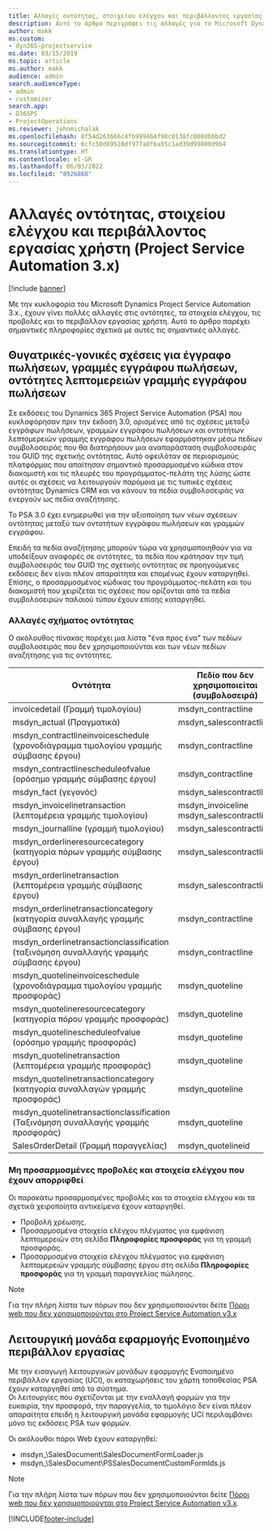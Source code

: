 ```yaml
---
title: Αλλαγές οντότητας, στοιχείου ελέγχου και περιβάλλοντος εργασίας χρήστη (Project Service Automation 3.x)
description: Αυτό το άρθρο περιγράφει τις αλλαγές για το Microsoft Dynamics Project Service Automation 3.x.
author: makk
ms.custom:
- dyn365-projectservice
ms.date: 03/15/2019
ms.topic: article
ms.author: makk
audience: admin
search.audienceType:
- admin
- customizer
search.app:
- D365PS
- ProjectOperations
ms.reviewer: johnmichalak
ms.openlocfilehash: 8f54d263666c4fb999464f98c0138fc008dbbbd2
ms.sourcegitcommit: 6cfc50d89528df977a8f6a55c1ad39d99800d9b4
ms.translationtype: HT
ms.contentlocale: el-GR
ms.lasthandoff: 06/03/2022
ms.locfileid: "8926868"
---
```

# <a name="entity-control-and-user-interface-changes-project-service-automation-3x"></a>Αλλαγές οντότητας, στοιχείου ελέγχου και περιβάλλοντος εργασίας χρήστη (Project Service Automation 3.x)

[!include [banner](../../includes/psa-now-project-operations.md)]


Με την κυκλοφορία του Microsoft Dynamics Project Service Automation 3.x., έχουν γίνει πολλές αλλαγές στις οντότητες, τα στοιχεία ελέγχου, τις προβολές και το περιβάλλον εργασίας χρήστη. Αυτό το άρθρο παρέχει σημαντικές πληροφορίες σχετικά με αυτές τις σημαντικές αλλαγές.

## <a name="parent-child-relationships-for-sales-document-sales-document-line-sales-document-line-detail-entities"></a>Θυγατρικές-γονικές σχέσεις για έγγραφο πωλήσεων, γραμμές εγγράφου πωλήσεων, οντότητες λεπτομερειών γραμμής εγγράφου πωλήσεων
Σε εκδόσεις του Dynamics 365 Project Service Automation (PSA) που κυκλοφόρησαν πριν την έκδοση 3.0, ορισμένες από τις σχέσεις μεταξύ εγγράφων πωλήσεων, γραμμών εγγράφου πωλήσεων και οντοτήτων λεπτομερειών γραμμής εγγράφου πωλήσεων εφαρμόστηκαν μέσω πεδίων συμβολοσειράς που θα διατηρήσουν μια αναπαράσταση συμβολοσειράς του GUID της σχετικής οντότητας. Αυτό οφειλόταν σε περιορισμούς πλατφόρμας που απαίτησαν σημαντικό προσαρμοσμένο κώδικα στον διακομιστή και τις πλευρές του προγράμματος-πελάτη της λύσης ώστε αυτές οι σχέσεις να λειτουργούν παρόμοια με τις τυπικές σχέσεις οντότητας Dynamics CRM και να κάνουν τα πεδία συμβολοσειράς να ενεργούν ως πεδία αναζήτησης.

Το PSA 3.0 έχει ενημερωθεί για την αξιοποίηση των νέων σχέσεων οντότητας μεταξύ των οντοτήτων εγγράφου πωλήσεων και γραμμών εγγράφου.

Επειδή τα πεδία αναζήτησης μπορούν τώρα να χρησιμοποιηθούν για να υποδείξουν αναφορές σε οντότητες, τα πεδία που κράτησαν την τιμή συμβολοσειράς του GUID της σχετικής οντότητας σε προηγούμενες εκδόσεις δεν είναι πλέον απαραίτητα και επομένως έχουν καταργηθεί. Επίσης, ο προσαρμοσμένος κώδικας του προγράμματος-πελάτη και του διακομιστή που χειρίζεται τις σχέσεις που ορίζονται από τα πεδία συμβολοσειρών παλαιού τύπου έχουν επίσης καταργηθεί.

### <a name="entity-schema-changes"></a>Αλλαγές σχήματος οντότητας
Ο ακόλουθος πίνακας παρέχει μια λίστα "ένα προς ένα" των πεδίων συμβολοσειράς που δεν χρησιμοποιούνται και των νέων πεδίων αναζήτησης για τις οντότητες. 

 Οντότητα |   Πεδίο που δεν χρησιμοποιείται (συμβολοσειρά) | Νέο πεδίο (αναζήτηση)
--- | --- | ---
invoicedetail (Γραμμή τιμολογίου) |  msdyn_contractline |    msdyn_contractlineid
msdyn_actual (Πραγματικά) | msdyn_salescontractline |   msdyn_salescontractlineid
msdyn_contractlineinvoiceschedule (χρονοδιάγραμμα τιμολογίου γραμμής σύμβασης έργου) |    msdyn_contractline |    msdyn_contractlineid
msdyn_contractlinescheduleofvalue (ορόσημο γραμμής σύμβασης έργου) |   msdyn_contractline |    msdyn_contractlineid
msdyn_fact (γεγονός) | msdyn_salescontractline |   msdyn_salescontractlineid
msdyn_invoicelinetransaction (λεπτομέρεια γραμμής τιμολογίου) | msdyn_invoiceline <br> msdyn_salescontractline | msdyn_invoicelineid <br> msdyn_salescontractlineid
msdyn_journalline (γραμμή τιμολογίου) |  msdyn_salescontractline |   msdyn_salescontractlineid
msdyn_orderlineresourcecategory (κατηγορία πόρων γραμμής σύμβασης έργου) | msdyn_salescontractline |   msdyn_contractlineid
msdyn_orderlinetransaction (λεπτομέρεια γραμμής σύμβασης έργου) | msdyn_salescontractline |   msdyn_salescontractlineid
msdyn_orderlinetransactioncategory (κατηγορία συναλλαγής γραμμής σύμβασης έργου) |   msdyn_contractline |    msdyn_contractlineid
msdyn_orderlinetransactionclassification (ταξινόμηση συναλλαγής γραμμής σύμβασης έργου) |   msdyn_contractline |    msdyn_contractlineid
msdyn_quotelineinvoiceschedule (χρονοδιάγραμμα τιμολογίου γραμμής προσφοράς) |  msdyn_quoteline |   msdyn_quotelineid
msdyn_quotelineresourcecategory (κατηγορία πόρου γραμμής προσφοράς) |    msdyn_quoteline |   msdyn_quotelineid
msdyn_quotelinescheduleofvalue (ορόσημο γραμμής προσφοράς) | msdyn_quoteline |   msdyn_quotelineid
msdyn_quotelinetransaction (λεπτομέρεια γραμμής προσφοράς) |    msdyn_quoteline |   msdyn_quotelineid
msdyn_quotelinetransactioncategory (κατηγορία συναλλαγών γραμμής προσφοράς) |  msdyn_quoteline |   msdyn_quotelineid
msdyn_quotelinetransactionclassification (Ταξινόμηση συναλλαγής γραμμής προσφοράς) |  msdyn_quoteline |   msdyn_quotelineid
SalesOrderDetail (Γραμμή παραγγελίας) | msdyn_quotelineid | msdyn_quoteline 

### <a name="deprecated-custom-views-and-controls"></a>Μη προσαρμοσμένες προβολές και στοιχεία ελέγχου που έχουν απορριφθεί
Οι παρακάτω προσαρμοσμένες προβολές και τα στοιχεία ελέγχου και τα σχετικά χειροποίητα αντικείμενα έχουν καταργηθεί.

- Προβολή χρέωσης.
- Προσαρμοσμένα στοιχεία ελέγχου πλέγματος για εμφάνιση λεπτομερειών στη σελίδα **Πληροφορίες προσφοράς** για τη γραμμή προσφοράς.
- Προσαρμοσμένα στοιχεία ελέγχου πλέγματος για εμφάνιση λεπτομερειών γραμμής σύμβασης έργου στη σελίδα **Πληροφορίες προσφοράς** για τη γραμμή παραγγελίας πώλησης.

> [!NOTE]
> Για την πλήρη λίστα των πόρων που δεν χρησιμοποιούνται δείτε [Πόροι web που δεν χρησιμοποιούνται στο Project Service Automation v3.x](../developer-guides/web-resources-deprecated-v3.x.md)

## <a name="unified-client-interface-app-module"></a>Λειτουργική μονάδα εφαρμογής Ενοποιημένο περιβάλλον εργασίας
Με την εισαγωγή λειτουργικών μονάδων εφαρμογής Ενοποιημένο περιβάλλον εργασίας (UCI), οι καταχωρήσεις του χάρτη τοποθεσίας PSA έχουν καταργηθεί από το σύστημα.  
Οι λειτουργίες που σχετίζονται με την εναλλαγή φορμών για την ευκαιρία, την προσφορά, την παραγγελία, το τιμολόγιο δεν είναι πλέον απαραίτητα επειδή η λειτουργική μονάδα εφαρμογής UCI περιλαμβάνει μόνο τις εκδόσεις PSA των φορμών.  

Οι ακόλουθοι πόροι Web έχουν καταργηθεί:

- msdyn_\SalesDocument\SalesDocumentFormLoader.js
- msdyn_\SalesDocument\PSSalesDocumentCustomFormIds.js

> [!NOTE]
> Για την πλήρη λίστα των πόρων που δεν χρησιμοποιούνται δείτε [Πόροι web που δεν χρησιμοποιούνται στο Project Service Automation v3.x](../developer-guides/web-resources-deprecated-v3.x.md).




[!INCLUDE[footer-include](../../includes/footer-banner.md)]
